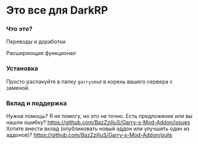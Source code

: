 # Это все для DarkRP
### Что это?

Переводы и доработки

Расширяющие функционал


### Установка
Просто распакуйте в папку `garrysmod` в корень вашего сервера с заменой.  

### Вклад и поддержка
Нужна помощь? Я не помогу, но это не точно.
Есть предложение или вы нашли ошибку? https://github.com/BazZziliuS/Garry-s-Mod-Addon/issues
Хотите внести вклад (опубликовать новый аддон или улучшить один из аддонов)? https://github.com/BazZziliuS/Garry-s-Mod-Addon/pulls
